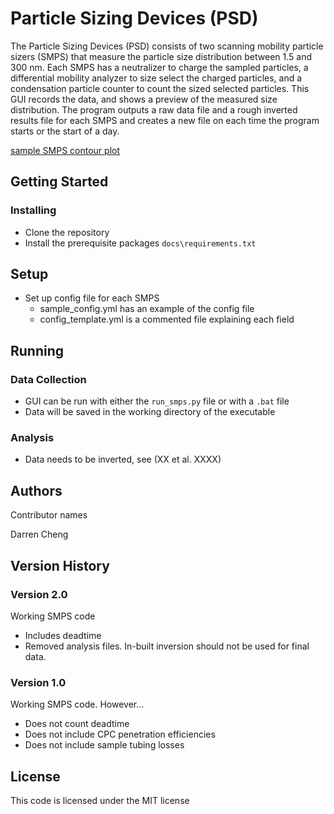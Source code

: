 # Particle Sizing Devices (PSD)
The Particle Sizing Devices (PSD) consists of two scanning mobility particle sizers (SMPS) that measure the particle size distribution between 1.5 and 300 nm. Each SMPS has a neutralizer to charge the sampled particles, a differential mobility analyzer to size select the charged particles, and a condensation particle counter to count the sized selected particles. This GUI records the data, and shows a preview of the measured size distribution. The program outputs a raw data file and a rough inverted results file for each SMPS and creates a new file on each time the program starts or the start of a day. 

[sample SMPS contour plot](docs/sample_contour.png)

## Getting Started
### Installing
* Clone the repository
* Install the prerequisite packages `docs\requirements.txt`

## Setup
* Set up config file for each SMPS
    * sample_config.yml has an example of the config file
    * config_template.yml is a commented file explaining each field

## Running
### Data Collection
* GUI can be run with either the `run_smps.py` file or with a `.bat` file
* Data will be saved in the working directory of the executable

### Analysis
* Data needs to be inverted, see (XX et al. XXXX)

## Authors
Contributor names

Darren Cheng

## Version History
### Version 2.0
Working SMPS code
* Includes deadtime
* Removed analysis files. In-built inversion should not be used for final data.

### Version 1.0
Working SMPS code. However...
* Does not count deadtime
* Does not include CPC penetration efficiencies
* Does not include sample tubing losses

## License
This code is licensed under the MIT license
